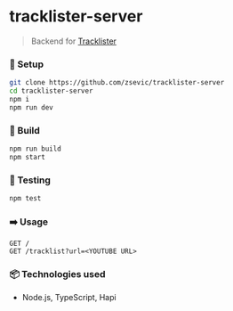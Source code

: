 # tracklister-server
> Backend for [Tracklister](https://sevic.me/tracklister)

### :wrench: Setup

```bash
git clone https://github.com/zsevic/tracklister-server
cd tracklister-server
npm i
npm run dev
```

### :construction_worker: Build

```bash
npm run build
npm start
```

### :rotating_light: Testing

```bash
npm test
```

### :arrow_right: Usage

```
GET /
GET /tracklist?url=<YOUTUBE URL>
```

### :package: Technologies used
* Node.js, TypeScript, Hapi
